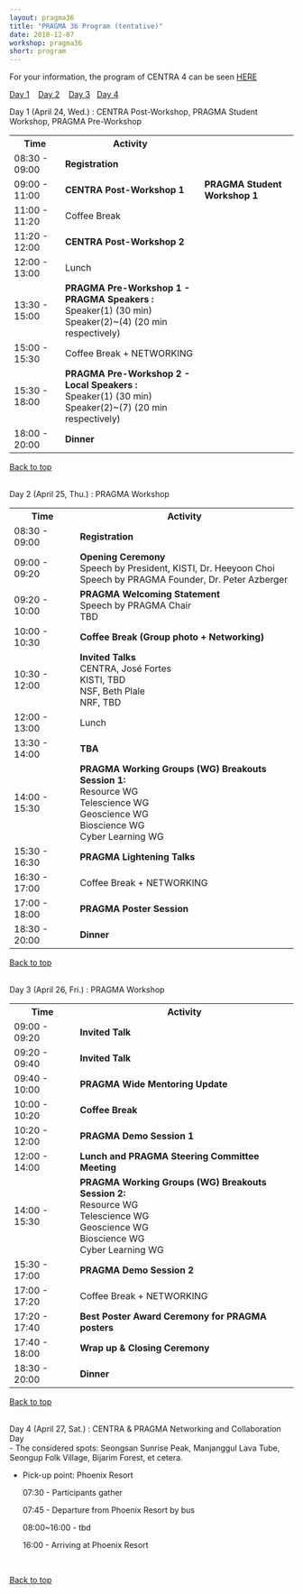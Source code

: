 ```yaml
---
layout: pragma36
title: "PRAGMA 36 Program (tentative)"
date: 2018-12-07
workshop: pragma36
short: program
---
```


For your information, the program of CENTRA 4 can be seen <a href="http://www.globalcentra.org/centra4/program.html" target="new">HERE</a>

[Day 1](#day1) &nbsp;&nbsp; [Day 2](#day2) &nbsp;&nbsp;
[Day 3](#day3) &nbsp;&nbsp;[Day 4](#day4)

<div class="border36" id="day1">Day 1 (April 24, Wed.) : CENTRA Post-Workshop, PRAGMA Student Workshop, PRAGMA Pre-Workshop</div>

<table class="program36">
  <tr>
    <th>Time</th>
    <th>Activity</th>
  </tr>
  <tr>
    <td>08:30 - 09:00</td>
    <td class="break"><b>Registration</b></td>
  </tr>
  <tr>
    <td>09:00 - 11:00</td>
    <td><b>CENTRA Post-Workshop 1</b> </td>
    <td><b>PRAGMA Student Workshop 1</b> <br> </td>
  </tr>
  <tr>
    <td>11:00 - 11:20</td>
    <td class="break">Coffee Break </td>
  </tr>
  <tr>
    <td>11:20 - 12:00</td>
    <td><b>CENTRA Post-Workshop 2</b> <br> </td>
  </tr>
  <tr>
    <td>12:00 - 13:00</td>
    <td class="break">Lunch </td>
  </tr>
  <tr>
    <td>13:30 - 15:00</td>
    <td><b>PRAGMA Pre-Workshop 1 - PRAGMA Speakers : </b> <br>
      Speaker(1) (30 min) <br> 
      Speaker(2)~(4) (20 min respectively) </td>
  </tr>
  <tr>
    <td>15:00 - 15:30</td>
    <td class="break">Coffee Break  + NETWORKING </td>
  </tr>
  <tr>
    <td>15:30 - 18:00</td>
    <td><b>PRAGMA Pre-Workshop 2 - Local Speakers : </b> <br>
      Speaker(1) (30 min) <br> 
      Speaker(2)~(7) (20 min respectively) </td>
  </tr>
  <tr>
    <td>18:00 - 20:00</td>
    <td><b>Dinner</b> </td>
  </tr>
</table>

[Back to top](/pragma36-program)

<br>

<div class="border36" id="day2">Day 2 (April 25, Thu.) : PRAGMA Workshop</div>

<table class="program36">
  <tr>
    <th>Time</th>
    <th>Activity</th>
  </tr>
  <tr>
    <td>08:30 - 09:00</td>
    <td><b>Registration</b></td>
  </tr>
  <tr>
    <td>09:00 - 09:20</td>
    <td><b>Opening Ceremony</b> <br>
      Speech by President, KISTI, Dr. Heeyoon Choi <br> 
      Speech by PRAGMA Founder, Dr. Peter Azberger </td>
  </tr>
  <tr>
    <td>09:20 - 10:00</td>
    <td><b>PRAGMA Welcoming Statement</b> <br>
      Speech by PRAGMA Chair <br> 
      TBD </td>
  </tr>
  <tr>
    <td>10:00 - 10:30</td>
    <td class="break"><b>Coffee Break (Group photo + Networking)</b></td>
  </tr>
  <tr>
    <td>10:30 - 12:00</td>
    <td><b>Invited Talks</b> <br>
      CENTRA, José Fortes <br> 
      KISTI, TBD <br> 
      NSF, Beth Plale <br>
      NRF, TBD</td>
  </tr>
  <tr>
    <td>12:00 - 13:00</td>
     <td class="break">Lunch </td>
  </tr>
  <tr>
    <td>13:30 - 14:00</td>
    <td><b>TBA</b></td>
  </tr>
  <tr>
    <td>14:00 - 15:30</td>
    <td><b>PRAGMA Working Groups (WG) Breakouts Session 1: </b> <br>
      Resource WG <br> 
      Telescience WG <br> 
      Geoscience WG <br>
      Bioscience WG <br>
      Cyber Learning WG </td>
  </tr>
  <tr>
    <td>15:30 - 16:30</td>
    <td><b>PRAGMA Lightening Talks </b></td>
  </tr>
  <tr>
    <td>16:30 - 17:00</td>
    <td class="break">Coffee Break  + NETWORKING </td>
  </tr>
  <tr>
    <td>17:00 - 18:00</td>
    <td><b>PRAGMA Poster Session</b></td>
  </tr>
  <tr>
    <td>18:30 - 20:00</td>
    <td class="break"><b>Dinner</b></td>
  </tr>
</table>

[Back to top](/pragma36-program)

<br>

<div class="border36" id="day3">Day 3 (April 26, Fri.) : PRAGMA Workshop</div>

<table class="program36">
  <tr>
    <th>Time</th>
    <th>Activity</th>
  </tr>
  <tr>
    <td>09:00 - 09:20</td>
    <td><b>Invited Talk</b></td>
  </tr>
  <tr>
    <td>09:20 - 09:40</td>
    <td><b>Invited Talk</b></td>
  </tr>
  <tr>
    <td>09:40 - 10:00</td>
    <td><b>PRAGMA Wide Mentoring Update </b></td>
  </tr>
  <tr>
    <td>10:00 - 10:20</td>
    <td class="break"><b>Coffee Break</b></td>
  </tr>
  <tr>
    <td>10:20 - 12:00</td>
    <td><b>PRAGMA Demo Session 1</b></td>
  </tr>
  <tr>
    <td>12:00 - 14:00</td>
    <td><b>Lunch and PRAGMA Steering Committee Meeting</b></td>
  </tr>
  <tr>
    <td>14:00 - 15:30</td>
    <td><b>PRAGMA Working Groups (WG) Breakouts Session 2: </b> <br>
      Resource WG <br> 
      Telescience WG <br> 
      Geoscience WG <br>
      Bioscience WG <br>
      Cyber Learning WG </td>
  </tr>
  <tr>
    <td>15:30 - 17:00</td>
    <td><b>PRAGMA Demo Session 2</b></td>
  </tr>  
  <tr>
    <td>17:00 - 17:20</td>
    <td class="break">Coffee Break  + NETWORKING </td>
  </tr>
  <tr>
    <td>17:20 - 17:40</td>
    <td><b>Best Poster Award Ceremony for PRAGMA posters</b></td>
  </tr>
  <tr>
    <td>17:40 - 18:00</td>
    <td><b>Wrap up & Closing Ceremony</b></td>
  </tr>
  <tr>
    <td>18:30 - 20:00</td>
    <td class="break"><b>Dinner</b></td>
  </tr>
</table>

[Back to top](/pragma36-program)

<br>

<div class="border36" id="day4">Day 4 (April 27, Sat.) : CENTRA & PRAGMA Networking and Collaboration Day  </div>
- The considered spots: Seongsan Sunrise Peak, Manjanggul Lava Tube, Seongup Folk Village, Bijarim Forest, et cetera.

* Pick-up point: Phoenix Resort
<ul>07:30 - Participants gather</ul>
<ul>07:45 - Departure from Phoenix Resort by bus</ul>
<ul>08:00~16:00 - tbd</ul>
<ul>16:00 - Arriving at Phoenix Resort</ul><br>

[Back to top](/pragma36-program)

<br>
